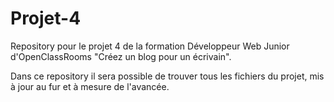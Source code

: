 # Projet-4
Repository pour le projet 4 de la formation Développeur Web Junior d'OpenClassRooms "Créez un blog pour un écrivain".


Dans ce repository il sera possible de trouver tous les fichiers du projet, mis à jour au fur et à mesure de l'avancée.
